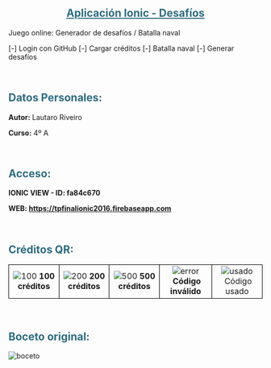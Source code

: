 <h2 style="color: #2e6c80; text-align: center;"><span style="text-decoration: underline;">Aplicaci&oacute;n Ionic - Desaf&iacute;os</span></h2>
Juego online: Generador de desafíos / Batalla naval

[-] Login con GitHub
[-] Cargar créditos
[-] Batalla naval
[-] Generar desafíos

<p>&nbsp;</p>
<h2 style="color: #2e6c80;">Datos Personales:</h2>
<p style="font-size: 14px;"><strong>Autor:</strong> Lautaro Riveiro</p>
<p style="font-size: 14px;"><strong>Curso:</strong> 4&ordm; A</p>
<p>&nbsp;</p>
<h2 style="color: #2e6c80;">Acceso:</h2>
<p style="font-size: 14px;"><strong>IONIC VIEW - ID: fa84c670</strong></p>
<p style="font-size: 14px;"><strong>WEB: <a href="https://tpfinalionic2016.firebaseapp.com">https://tpfinalionic2016.firebaseapp.com</a></strong></p>
<p>&nbsp;</p>
<h2 style="color: #2e6c80;">Créditos QR:</h2>
<table style="width: 100%;">
<tbody>
<tr>
<td style="border: 1px solid black; text-align: center;"><img src="https://s24.postimg.org/k04tpaz9x/100.png" alt="100" border="0" />&nbsp;<strong>100 cr&eacute;ditos</strong></td>
<td style="border: 1px solid black; text-align: center;"><img src="https://s24.postimg.org/miqipzl05/200.png" alt="200" border="0" /><strong>&nbsp;200 cr&eacute;ditos</strong></td>
<td style="border: 1px solid black; text-align: center;"><img src="https://s24.postimg.org/690cn3ac5/500.png" alt="500" border="0" /><strong>&nbsp;500 cr&eacute;ditos</strong></td>
<td style="border: 1px solid black; text-align: center;"><img src="https://s24.postimg.org/sm839wb9x/error.png" alt="error" border="0" /><strong>&nbsp;C&oacute;digo inv&aacute;lido</strong></td>
<td style="border: 1px solid black; text-align: center;"><img src="https://s24.postimg.org/tps7luvx1/usado.png" alt="usado" border="0" />&nbsp;C&oacute;digo usado</td>
</tr>
</tbody>
</table>
<p>&nbsp;</p>
<h2 style="color: #2e6c80;">Boceto original:</h2>
<p><img style="max-width: 100%;" src="https://s2.postimg.org/mskrmus8p/boceto.png" alt="boceto" border="0" /></p>
